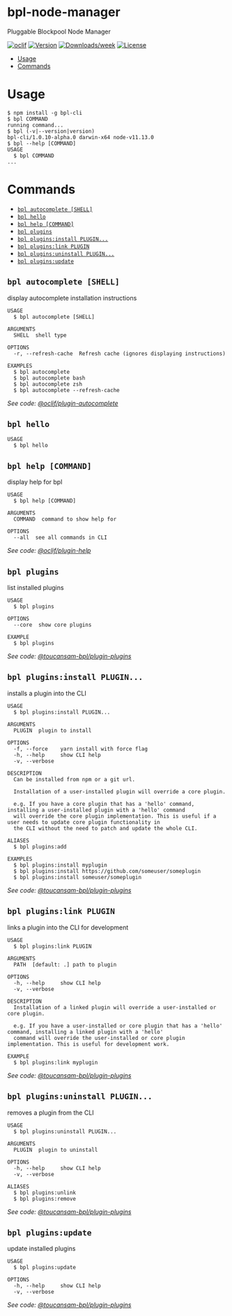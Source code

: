 bpl-node-manager
================

Pluggable Blockpool Node Manager

[![oclif](https://img.shields.io/badge/cli-oclif-brightgreen.svg)](https://oclif.io)
[![Version](https://img.shields.io/npm/v/bpl-node-manager.svg)](https://npmjs.org/package/bpl-node-manager)
[![Downloads/week](https://img.shields.io/npm/dw/bpl-node-manager.svg)](https://npmjs.org/package/bpl-node-manager)
[![License](https://img.shields.io/npm/l/bpl-node-manager.svg)](https://github.com/toucansam-bpl//blob/master/package.json)

<!-- toc -->
* [Usage](#usage)
* [Commands](#commands)
<!-- tocstop -->
# Usage
<!-- usage -->
```sh-session
$ npm install -g bpl-cli
$ bpl COMMAND
running command...
$ bpl (-v|--version|version)
bpl-cli/1.0.10-alpha.0 darwin-x64 node-v11.13.0
$ bpl --help [COMMAND]
USAGE
  $ bpl COMMAND
...
```
<!-- usagestop -->
# Commands
<!-- commands -->
* [`bpl autocomplete [SHELL]`](#bpl-autocomplete-shell)
* [`bpl hello`](#bpl-hello)
* [`bpl help [COMMAND]`](#bpl-help-command)
* [`bpl plugins`](#bpl-plugins)
* [`bpl plugins:install PLUGIN...`](#bpl-pluginsinstall-plugin)
* [`bpl plugins:link PLUGIN`](#bpl-pluginslink-plugin)
* [`bpl plugins:uninstall PLUGIN...`](#bpl-pluginsuninstall-plugin)
* [`bpl plugins:update`](#bpl-pluginsupdate)

## `bpl autocomplete [SHELL]`

display autocomplete installation instructions

```
USAGE
  $ bpl autocomplete [SHELL]

ARGUMENTS
  SHELL  shell type

OPTIONS
  -r, --refresh-cache  Refresh cache (ignores displaying instructions)

EXAMPLES
  $ bpl autocomplete
  $ bpl autocomplete bash
  $ bpl autocomplete zsh
  $ bpl autocomplete --refresh-cache
```

_See code: [@oclif/plugin-autocomplete](https://github.com/oclif/plugin-autocomplete/blob/v0.1.0/src/commands/autocomplete/index.ts)_

## `bpl hello`

```
USAGE
  $ bpl hello
```

## `bpl help [COMMAND]`

display help for bpl

```
USAGE
  $ bpl help [COMMAND]

ARGUMENTS
  COMMAND  command to show help for

OPTIONS
  --all  see all commands in CLI
```

_See code: [@oclif/plugin-help](https://github.com/oclif/plugin-help/blob/v2.1.6/src/commands/help.ts)_

## `bpl plugins`

list installed plugins

```
USAGE
  $ bpl plugins

OPTIONS
  --core  show core plugins

EXAMPLE
  $ bpl plugins
```

_See code: [@toucansam-bpl/plugin-plugins](https://github.com/oclif/plugin-plugins/blob/v1.7.8/src/commands/plugins/index.ts)_

## `bpl plugins:install PLUGIN...`

installs a plugin into the CLI

```
USAGE
  $ bpl plugins:install PLUGIN...

ARGUMENTS
  PLUGIN  plugin to install

OPTIONS
  -f, --force    yarn install with force flag
  -h, --help     show CLI help
  -v, --verbose

DESCRIPTION
  Can be installed from npm or a git url.

  Installation of a user-installed plugin will override a core plugin.

  e.g. If you have a core plugin that has a 'hello' command, installing a user-installed plugin with a 'hello' command 
  will override the core plugin implementation. This is useful if a user needs to update core plugin functionality in 
  the CLI without the need to patch and update the whole CLI.

ALIASES
  $ bpl plugins:add

EXAMPLES
  $ bpl plugins:install myplugin 
  $ bpl plugins:install https://github.com/someuser/someplugin
  $ bpl plugins:install someuser/someplugin
```

_See code: [@toucansam-bpl/plugin-plugins](https://github.com/oclif/plugin-plugins/blob/v1.7.8/src/commands/plugins/install.ts)_

## `bpl plugins:link PLUGIN`

links a plugin into the CLI for development

```
USAGE
  $ bpl plugins:link PLUGIN

ARGUMENTS
  PATH  [default: .] path to plugin

OPTIONS
  -h, --help     show CLI help
  -v, --verbose

DESCRIPTION
  Installation of a linked plugin will override a user-installed or core plugin.

  e.g. If you have a user-installed or core plugin that has a 'hello' command, installing a linked plugin with a 'hello' 
  command will override the user-installed or core plugin implementation. This is useful for development work.

EXAMPLE
  $ bpl plugins:link myplugin
```

_See code: [@toucansam-bpl/plugin-plugins](https://github.com/oclif/plugin-plugins/blob/v1.7.8/src/commands/plugins/link.ts)_

## `bpl plugins:uninstall PLUGIN...`

removes a plugin from the CLI

```
USAGE
  $ bpl plugins:uninstall PLUGIN...

ARGUMENTS
  PLUGIN  plugin to uninstall

OPTIONS
  -h, --help     show CLI help
  -v, --verbose

ALIASES
  $ bpl plugins:unlink
  $ bpl plugins:remove
```

_See code: [@toucansam-bpl/plugin-plugins](https://github.com/oclif/plugin-plugins/blob/v1.7.8/src/commands/plugins/uninstall.ts)_

## `bpl plugins:update`

update installed plugins

```
USAGE
  $ bpl plugins:update

OPTIONS
  -h, --help     show CLI help
  -v, --verbose
```

_See code: [@toucansam-bpl/plugin-plugins](https://github.com/oclif/plugin-plugins/blob/v1.7.8/src/commands/plugins/update.ts)_
<!-- commandsstop -->
